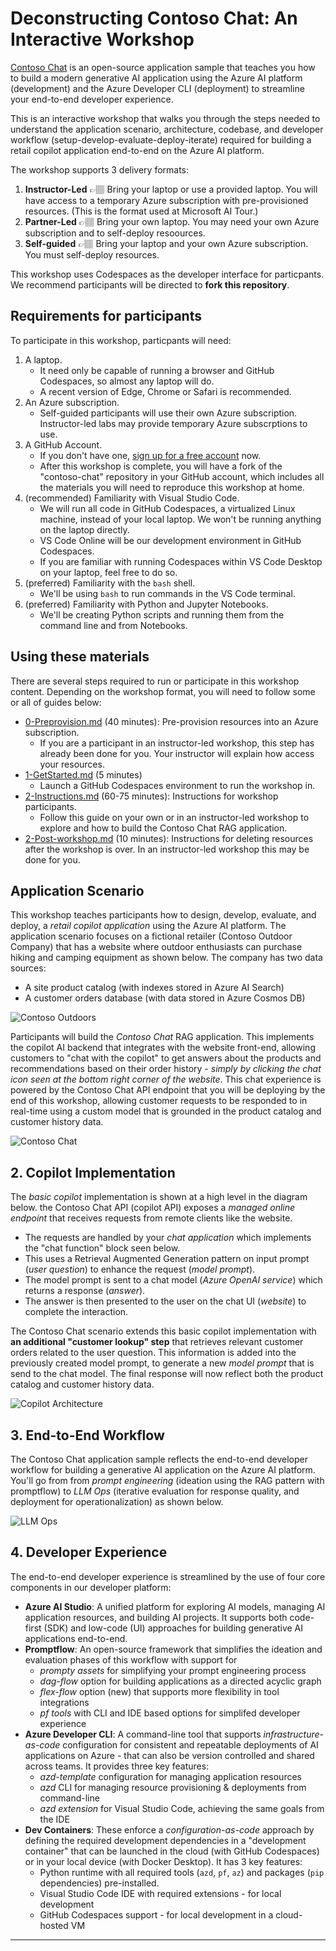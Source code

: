 # Deconstructing Contoso Chat: An Interactive Workshop 

[Contoso Chat](https://github.com/Azure-Samples/contoso-chat) is an open-source application sample that teaches you how to build a modern generative AI application using the Azure AI platform (development) and the Azure Developer CLI (deployment) to streamline your end-to-end developer experience. 

This is an interactive workshop that walks you through the steps needed to understand the application scenario, architecture, codebase, and developer workflow (setup-develop-evaluate-deploy-iterate) required for building a retail copilot application end-to-end on the Azure AI platform.

The workshop supports 3 delivery formats:
 
1. **Instructor-Led** 👉🏽 Bring your laptop or use a provided laptop. You will have access to a temporary Azure subscription with pre-provisioned resources. (This is the format used at Microsoft AI Tour.)
1. **Partner-Led** 👉🏽 Bring your own laptop. You may need your own Azure subscription and to self-deploy resoources.
1. **Self-guided** 👉🏽 Bring your laptop and your own Azure subscription. You must self-deploy resources.

This workshop uses Codespaces as the developer interface for particpants. We recommend participants will be directed to **fork this repository**.

## Requirements for participants

To participate in this workshop, particpants will need:

1. A laptop.
   * It need only be capable of running a browser and GitHub Codespaces, so almost any laptop will do.
   * A recent version of Edge, Chrome or Safari is recommended.
1. An Azure subscription.
   * Self-guided participants will use their own Azure subscription. Instructor-led labs may provide temporary Azure subscrptions to use.   
1. A GitHub Account.
   * If you don't have one, [sign up for a free account](https://github.com/signup) now.
   * After this workshop is complete, you will have a fork of the "contoso-chat" repository in your GitHub account, which includes all the materials you will need to reproduce this workshop at home.
1. (recommended) Familiarity with Visual Studio Code. 
   * We will run all code in GitHub Codespaces, a virtualized Linux machine, instead of your local laptop. We won't be running anything on the laptop directly.
   * VS Code Online will be our development environment in GitHub Codespaces.
   * If you are familiar with running Codespaces within VS Code Desktop on your laptop, feel free to do so. 
1. (preferred) Familiarity with the `bash` shell. 
    * We'll be using `bash` to run commands in the VS Code terminal.
1. (preferred) Familiarity with Python and Jupyter Notebooks.
    * We'll be creating Python scripts and running them from the command line and from Notebooks.

## Using these materials

There are several steps required to run or participate in this workshop content. Depending on the workshop format, you will need to follow some or all of guides below:

* [0-Preprovision.md](0-Preprovision.md) (40 minutes): Pre-provision resources into an Azure subscription. 
  * If you are a participant in an instructor-led workshop, this step has already been done for you. Your instructor will explain how access your resources.
* [1-GetStarted.md](1-GetStarted.md) (5 minutes)
  * Launch a GitHub Codespaces environment to run the workshop in.
* [2-Instructions.md](1-Instructions.md) (60-75 minutes): Instructions for workshop participants. 
  * Follow this guide on your own or in an instructor-led workshop to explore and how to build the Contoso Chat RAG application.
* [2-Post-workshop.md](2-Post-workshop.md) (10 minutes): Instructions for deleting resources after the workshop is over. In an instructor-led workshop this may be done for you.

## Application Scenario

This workshop teaches participants how to design, develop, evaluate, and deploy, a _retail copilot application_ using the Azure AI platform. The application scenario focuses on a fictional retailer (Contoso Outdoor Company) that has a website where outdoor enthusiasts can purchase hiking and camping equipment as shown below. The company has two data sources:
- A site product catalog (with indexes stored in Azure AI Search)
- A customer orders database (with data stored in Azure Cosmos DB)

![Contoso Outdoors](./img/00-app-scenario-ui.png)

Participants will build the _Contoso Chat_ RAG application. This implements the copilot AI backend that integrates with the website front-end, allowing customers to "chat with the copilot" to get answers about the products and recommendations based on their order history - _simply by clicking the chat icon seen at the bottom right corner of the website_. This chat experience is powered by the Contoso Chat API endpoint that you will be deploying by the end of this workshop, allowing customer requests to be responded to in real-time using a custom model that is grounded in the product catalog and customer history data.

![Contoso Chat](./img/00-app-scenario-ai.png)

## 2. Copilot Implementation

The _basic copilot_ implementation is shown at a high level in the diagram below. the Contoso Chat API (copilot API) exposes a _managed online endpoint_ that receives requests from remote clients like the website. 
- The requests are handled by your _chat application_ which implements the "chat function" block seen below.
- This uses a Retrieval Augmented Generation pattern on input prompt (_user question_) to enhance the request (_model prompt_).
- The model prompt is sent to a chat model (_Azure OpenAI service_) which returns a response (_answer_).
- The answer is then presented to the user on the chat UI (_website_) to complete the interaction.

The Contoso Chat scenario extends this basic copilot implementation with **an additional "customer lookup" step** that retrieves relevant customer orders related to the user question. This information is added into the previously created model prompt, to generate a new _model prompt_ that is send to the chat model. The final response will now reflect both the product catalog and customer history data.

![Copilot Architecture](./img/00-app-architecture-copilot.png)

## 3. End-to-End Workflow

The Contoso Chat application sample reflects the end-to-end developer workflow for building a generative AI application on the Azure AI platform. You'll go from from _prompt engineering_ (ideation using the RAG pattern with promptflow) to _LLM Ops_ (iterative evaluation for response quality, and deployment for operationalization) as shown below.

![LLM Ops](./img/00-llmops-lifecycle.png)

## 4. Developer Experience

The end-to-end developer experience is streamlined by the use of four core components in our developer platform:
- **Azure AI Studio**: A unified platform for exploring AI models, managing AI application resources, and building AI projects. It supports both code-first (SDK) and low-code (UI) approaches for building generative AI applications end-to-end.
- **Promptflow**: An open-source framework that simplifies the ideation and evaluation phases of this workflow with support for
  - _prompty assets_ for simplifying your prompt engineering process
  - _dag-flow_ option for building applications as a directed acyclic graph
  - _flex-flow_ option (new) that supports more flexibility in tool integrations
  - _pf tools_ with CLI and IDE based options for simplifed developer experience
- **Azure Developer CLI**: A command-line tool that supports _infrastructure-as-code_ configuration for consistent and repeatable deployments of AI applications on Azure - that can also be version controlled and shared across teams. It provides three key features:
  - _azd-template_ configuration for managing application resources
  - _azd_ CLI for managing resource provisioning & deployments from command-line
  - _azd extension_ for Visual Studio Code, achieving the same goals from the IDE
- **Dev Containers**: These enforce a _configuration-as-code_ approach by defining the required development dependencies in a "development container" that can be launched in the cloud (with GitHub Codespaces) or in your local device (with Docker Desktop). It has 3 key features:
  - Python runtime with all required tools (`azd`, `pf`, `az`) and packages (`pip` dependencies) pre-installed.
  - Visual Studio Code IDE with required extensions - for local development
  - GitHub Codespaces support - for local development in a cloud-hosted VM

---